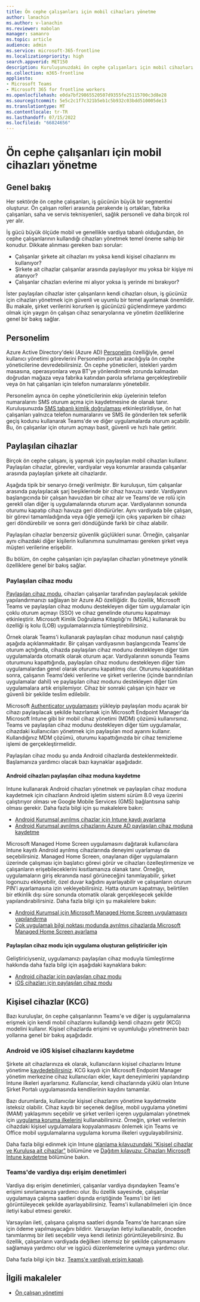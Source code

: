 ```yaml
---
title: Ön cephe çalışanları için mobil cihazları yönetme
author: lanachin
ms.author: v-lanachin
ms.reviewer: mabolan
manager: samanro
ms.topic: article
audience: admin
ms.service: microsoft-365-frontline
ms.localizationpriority: high
search.appverid: MET150
description: Kuruluşunuzdaki ön cephe çalışanları için mobil cihazları yönetmeye genel bir bakış edinin.
ms.collection: m365-frontline
appliesto:
- Microsoft Teams
- Microsoft 365 for frontline workers
ms.openlocfilehash: e0da7bf29865520507d9355fe25115700c3d8e28
ms.sourcegitcommit: 5e5c2c1f7c321b5eb1c5b932c03bdd510005de13
ms.translationtype: MT
ms.contentlocale: tr-TR
ms.lasthandoff: 07/15/2022
ms.locfileid: "66824656"
---
```

# <a name="manage-mobile-devices-for-frontline-workers"></a>Ön cephe çalışanları için mobil cihazları yönetme

## <a name="overview"></a>Genel bakış

Her sektörde ön cephe çalışanları, iş gücünün büyük bir segmentini oluşturur. Ön çalışan rolleri arasında perakende iş ortakları, fabrika çalışanları, saha ve servis teknisyenleri, sağlık personeli ve daha birçok rol yer alır.

İş gücü büyük ölçüde mobil ve genellikle vardiya tabanlı olduğundan, ön cephe çalışanlarının kullandığı cihazları yönetmek temel öneme sahip bir konudur. Dikkate alınması gereken bazı sorular:

- Çalışanlar şirkete ait cihazları mı yoksa kendi kişisel cihazlarını mı kullanıyor?
- Şirkete ait cihazlar çalışanlar arasında paylaşılıyor mu yoksa bir kişiye mi atanıyor?
- Çalışanlar cihazları evlerine mi alıyor yoksa iş yerinde mi bırakıyor?

İster paylaşılan cihazlar ister çalışanların kendi cihazları olsun, iş gücünüz için cihazları yönetmek için güvenli ve uyumlu bir temel ayarlamak önemlidir. Bu makale, şirket verilerini korurken iş gücünüzü güçlendirmeye yardımcı olmak için yaygın ön çalışan cihaz senaryolarına ve yönetim özelliklerine genel bir bakış sağlar.

## <a name="my-staff"></a>Personelim

Azure Active Directory'deki (Azure AD) [Personelim](/azure/active-directory/roles/my-staff-configure) özelliğiyle, genel kullanıcı yönetimi görevlerini Personelim portalı aracılığıyla ön cephe yöneticilerine devredebilirsiniz. Ön cephe yöneticileri, istekleri yardım masasına, operasyonlara veya BT'ye yönlendirmek zorunda kalmadan doğrudan mağaza veya fabrika katından parola sıfırlama gerçekleştirebilir veya ön hat çalışanları için telefon numaralarını yönetebilir.

Personelim ayrıca ön cephe yöneticilerinin ekip üyelerinin telefon numaralarını SMS oturum açma için kaydetmesine de olanak tanır. Kuruluşunuzda [SMS tabanlı kimlik doğrulaması](/azure/active-directory/authentication/howto-authentication-sms-signin) etkinleştirildiyse, ön hat çalışanları yalnızca telefon numaralarını ve SMS ile gönderilen tek seferlik geçiş kodunu kullanarak Teams'de ve diğer uygulamalarda oturum açabilir. Bu, ön çalışanlar için oturum açmayı basit, güvenli ve hızlı hale getirir.

## <a name="shared-devices"></a>Paylaşılan cihazlar

Birçok ön cephe çalışanı, iş yapmak için paylaşılan mobil cihazları kullanır. Paylaşılan cihazlar, görevler, vardiyalar veya konumlar arasında çalışanlar arasında paylaşılan şirkete ait cihazlardır.

Aşağıda tipik bir senaryo örneği verilmiştır. Bir kuruluşun, tüm çalışanlar arasında paylaşılacak şarj beşiklerinde bir cihaz havuzu vardır. Vardiyanın başlangıcında bir çalışan havuzdan bir cihaz alır ve Teams'de ve rolü için gerekli olan diğer iş uygulamalarında oturum açar. Vardiyalarının sonunda oturumu kapatıp cihazı havuza geri döndürürler. Aynı vardiyada bile çalışan, bir görevi tamamladığında veya öğle yemeği için çıkış yaparken bir cihazı geri döndürebilir ve sonra geri döndüğünde farklı bir cihaz alabilir.

Paylaşılan cihazlar benzersiz güvenlik güçlükleri sunar. Örneğin, çalışanlar aynı cihazdaki diğer kişilerin kullanımına sunulmaması gereken şirket veya müşteri verilerine erişebilir.

Bu bölüm, ön cephe çalışanları için paylaşılan cihazları yönetmeye yönelik özelliklere genel bir bakış sağlar.

### <a name="shared-device-mode"></a>Paylaşılan cihaz modu

[Paylaşılan cihaz modu](/azure/active-directory/develop/msal-shared-devices), cihazları çalışanlar tarafından paylaşılacak şekilde yapılandırmanızı sağlayan bir Azure AD özelliğidir. Bu özellik, Microsoft Teams ve paylaşılan cihaz modunu destekleyen diğer tüm uygulamalar için çoklu oturum açmayı (SSO) ve cihaz genelinde oturumu kapatmayı etkinleştirir. Microsoft Kimlik Doğrulama Kitaplığı'nı (MSAL) kullanarak bu özelliği iş kolu (LOB) uygulamalarınızla tümleştirebilirsiniz.

Örnek olarak Teams'i kullanarak paylaşılan cihaz modunun nasıl çalıştığı aşağıda açıklanmaktadır. Bir çalışan vardiyasının başlangıcında Teams'de oturum açtığında, cihazda paylaşılan cihaz modunu destekleyen diğer tüm uygulamalarda otomatik olarak oturum açar. Vardiyalarının sonunda Teams oturumunu kapattığında, paylaşılan cihaz modunu destekleyen diğer tüm uygulamalardan genel olarak oturumu kapatılmış olur. Oturumu kapatıldıktan sonra, çalışanın Teams'deki verilerine ve şirket verilerine (içinde barındırılan uygulamalar dahil) ve paylaşılan cihaz modunu destekleyen diğer tüm uygulamalara artık erişilemiyor. Cihaz bir sonraki çalışan için hazır ve güvenli bir şekilde teslim edilebilir.

Microsoft [Authenticator uygulamasını](https://support.microsoft.com/account-billing/how-to-use-the-microsoft-authenticator-app-9783c865-0308-42fb-a519-8cf666fe0acc) yükleyip paylaşılan modu açarak bir cihazı paylaşılacak şekilde hazırlamak için Microsoft Endpoint Manager'da Microsoft Intune gibi bir mobil cihaz yönetimi (MDM) çözümü kullanırsınız. Teams ve paylaşılan cihaz modunu destekleyen diğer tüm uygulamalar, cihazdaki kullanıcıları yönetmek için paylaşılan mod ayarını kullanır. Kullandığınız MDM çözümü, oturumu kapattığınızda bir cihaz temizleme işlemi de gerçekleştirmelidir.

Paylaşılan cihaz modu şu anda Android cihazlarda desteklenmektedir. Başlamanıza yardımcı olacak bazı kaynaklar aşağıdadır.

#### <a name="enroll-android-devices-into-shared-device-mode"></a>Android cihazları paylaşılan cihaz moduna kaydetme

Intune kullanarak Android cihazları yönetmek ve paylaşılan cihaz moduna kaydetmek için cihazların Android işletim sistemi sürüm 8.0 veya üzerini çalıştırıyor olması ve Google Mobile Services (GMS) bağlantısına sahip olması gerekir. Daha fazla bilgi için şu makalelere bakın:

- [Android Kurumsal ayrılmış cihazlar için Intune kaydı ayarlama](/mem/intune/enrollment/android-kiosk-enroll)
- [Android Kurumsal ayrılmış cihazlarını Azure AD paylaşılan cihaz moduna kaydetme](https://techcommunity.microsoft.com/t5/intune-customer-success/enroll-android-enterprise-dedicated-devices-into-azure-ad-shared/ba-p/1820093)

Microsoft Managed Home Screen uygulamasını dağıtarak kullanıcılara Intune kayıtlı Android ayrılmış cihazlarında deneyimi uyarlamayı da seçebilirsiniz. Managed Home Screen, onaylanan diğer uygulamaların üzerinde çalışması için başlatıcı görevi görür ve cihazları özelleştirmenize ve çalışanların erişebileceklerini kısıtlamanıza olanak tanır. Örneğin, uygulamaların giriş ekranında nasıl görüneceğini tanımlayabilir, şirket logonuzu ekleyebilir, özel duvar kağıdını ayarlayabilir ve çalışanların oturum PIN'i ayarlamasına izin vekleyebilirsiniz. Hatta oturum kapatmayı, belirtilen bir etkinlik dışı süre sonunda otomatik olarak gerçekleşecek şekilde yapılandırabilirsiniz.  Daha fazla bilgi için şu makalelere bakın:

- [Android Kurumsal için Microsoft Managed Home Screen uygulamasını yapılandırma](/mem/intune/apps/app-configuration-managed-home-screen-app)
- [Çok uygulamalı bilgi noktası modunda ayrılmış cihazlarda Microsoft Managed Home Screen ayarlama](https://techcommunity.microsoft.com/t5/intune-customer-success/how-to-setup-microsoft-managed-home-screen-on-dedicated-devices/ba-p/1388060)

#### <a name="for-developers-creating-apps-for-shared-device-mode"></a>Paylaşılan cihaz modu için uygulama oluşturan geliştiriciler için

Geliştiriciyseniz, uygulamanızı paylaşılan cihaz moduyla tümleştirme hakkında daha fazla bilgi için aşağıdaki kaynaklara bakın:

- [Android cihazlar için paylaşılan cihaz modu](/azure/active-directory/develop/msal-android-shared-devices)
- [iOS cihazları için paylaşılan cihaz modu](/azure/active-directory/develop/msal-ios-shared-devices)

## <a name="personal-devices-byod"></a>Kişisel cihazlar (KCG)

Bazı kuruluşlar, ön cephe çalışanlarının Teams'e ve diğer iş uygulamalarına erişmek için kendi mobil cihazlarını kullandığı kendi cihazını getir (KCG) modelini kullanır. Kişisel cihazlarda erişimi ve uyumluluğu yönetmenin bazı yollarına genel bir bakış aşağıdadır.

### <a name="enroll-android-and-ios-personal-devices"></a>Android ve iOS kişisel cihazlarını kaydetme

Şirkete ait cihazlarınıza ek olarak, kullanıcıların kişisel cihazlarını Intune yönetime [kaydedebilirsiniz](/mem/intune/enrollment/device-enrollment). KCG kaydı için Microsoft Endpoint Manager yönetim merkezine cihaz kullanıcıları ekler, kayıt deneyimlerini yapılandırıp Intune ilkeleri ayarlarsınız. Kullanıcılar, kendi cihazlarında yüklü olan Intune Şirket Portalı uygulamasında kendilerinin kaydını tamamlar.

Bazı durumlarda, kullanıcılar kişisel cihazlarını yönetime kaydetmekte isteksiz olabilir. Cihaz kaydı bir seçenek değilse, mobil uygulama yönetimi (MAM) yaklaşımını seçebilir ve şirket verileri içeren uygulamaları yönetmek için [uygulama koruma ilkelerini](/mem/intune/apps/app-protection-policies) kullanabilirsiniz. Örneğin, şirket verilerinin cihazdaki kişisel uygulamalara kopyalanmasını önlemek için Teams ve Office mobil uygulamalarına uygulama koruma ilkeleri uygulayabilirsiniz.

Daha fazla bilgi edinmek için Intune [planlama kılavuzundaki "Kişisel cihazlar ve Kuruluşa ait cihazlar"](/mem/intune/fundamentals/intune-planning-guide#personal-devices-vs-organization-owned-devices) bölümüne ve [Dağıtım kılavuzu: Cihazları Microsoft Intune kaydetme](/mem/intune/fundamentals/deployment-guide-enrollment) bölümüne bakın.

### <a name="off-shift-access-controls-in-teams"></a>Teams'de vardiya dışı erişim denetimleri

Vardiya dışı erişim denetimleri, çalışanlar vardiya dışındayken Teams'e erişimi sınırlamanıza yardımcı olur. Bu özellik sayesinde, çalışanlar uygulamaya çalışma saatleri dışında eriştiğinde Teams'i bir ileti görüntüleyecek şekilde ayarlayabilirsiniz. Teams'i kullanabilmeleri için önce iletiyi kabul etmesi gerekir.

Varsayılan ileti, çalışana çalışma saatleri dışında Teams'de harcanan süre için ödeme yapılmayacağını bildirir. Varsayılan iletiyi kullanabilir, önceden tanımlanmış bir ileti seçebilir veya kendi iletinizi görüntüleyebilirsiniz. Bu özellik, çalışanların vardiyada değilken istemsiz bir şekilde çalışmamasını sağlamaya yardımcı olur ve işgücü düzenlemelerine uymaya yardımcı olur.

Daha fazla bilgi için bkz. [Teams'e vardiyalı erişim kapalı](manage-shift-based-access-flw.md#off-shift-access-to-teams).

## <a name="related-articles"></a>İlgili makaleler

- [Ön çalışan yönetimi](/azure/active-directory/fundamentals/frontline-worker-management)
